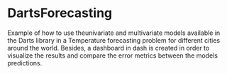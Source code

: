 # DartsForecasting
Example of how to use theunivariate and multivariate models available in the Darts library in a Temperature forecasting problem for different cities around the world. Besides, a dashboard in dash is created in order to visualize the results and compare the error metrics between the models predictions.
